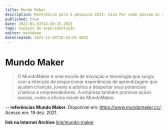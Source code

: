 ```yaml
---
title: Mundo Maker
description: Referência para a pesquisa ID21: eixo Por onde passam as soluções.
published: true
date: 2022-01-03T14:29:15.202Z
tags: espaços de experimentação
editor: markdown
dateCreated: 2021-12-29T18:34:01.585Z
---
```


# Mundo Maker 

> O MundoMaker é uma escola de inovação e tecnologia que surgiu com a intenção de proporcionar experiências de aprendizagem que ajudem crianças, jovens e adultos a despertar seus potenciais criativos e empreendedores. A empresa também promove ações sociais, como a oficina móvel do MundoMaker. 

-- 
**referências**
**Mundo Maker**. Disponível em: https://www.mundomaker.cc/. Acesso em: 19 dez. 2021.

**link na Internet Archive**
[link/mundo-maker](https://web.archive.org/web/20220103142626/https://www.mundomaker.cc/)